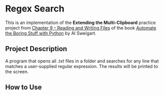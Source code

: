 # Regex Search
This is an implementation of the **Extending the Multi-Clipboard** practice project from [Chapter 9 – Reading and Writing Files](https://automatetheboringstuff.com/2e/chapter9/) of the book [Automate the Boring Stuff with Python](https://automatetheboringstuff.com/) by Al Sweigart.

## Project Description
A program that opens all *.txt* files in a folder and searches for any line that matches a user-supplied regular expression. The results will be printed to the screen.

## How to Use
